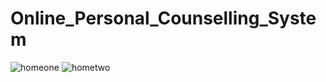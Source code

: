 # Online_Personal_Counselling_System

![homeone](https://user-images.githubusercontent.com/49120359/84407894-11c54900-ac29-11ea-99bd-b76836d87a2a.PNG)
![hometwo](https://user-images.githubusercontent.com/49120359/84408297-9748f900-ac29-11ea-9432-01d9cbbbcafb.PNG)

